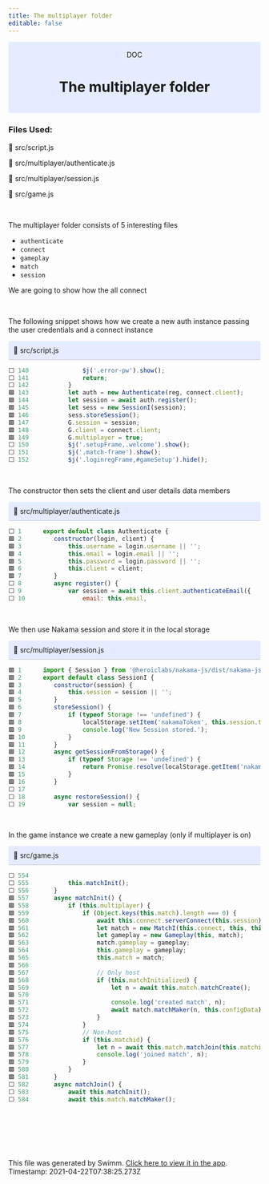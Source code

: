 ```yaml
---
title: The multiplayer folder
editable: false
---
```


<div align="center" style="background-color: #e5ecff">    <br/>    <div>DOC</div>    <h1>The multiplayer folder</h1>    <br/>  </div>

### Files Used:
📄 src/script.js

📄 src/multiplayer/authenticate.js

📄 src/multiplayer/session.js

📄 src/game.js


<br/>

The multiplayer folder consists of 5 interesting files
- `authenticate`
- `connect`
- `gameplay`
- `match`
- `session`

We are going to show how the all connect



<br/>

The following snippet shows how we create a new auth instance passing the user credentials and a connect instance

<div style="background: #e5ecff; padding: 10px 10px 10px 10px; border-bottom: 1px solid #c1c7d0; border-radius: 4px;">    📄 src/script.js  </div>

```js
⬜ 140    			$j('.error-pw').show();
⬜ 141    			return;
⬜ 142    		}
🟩 143    		let auth = new Authenticate(reg, connect.client);
🟩 144    		let session = await auth.register();
🟩 145    		let sess = new SessionI(session);
🟩 146    		sess.storeSession();
🟩 147    		G.session = session;
🟩 148    		G.client = connect.client;
🟩 149    		G.multiplayer = true;
⬜ 150    		$j('.setupFrame,.welcome').show();
⬜ 151    		$j('.match-frame').show();
⬜ 152    		$j('.loginregFrame,#gameSetup').hide();
```
<br/>

The constructor then sets the client and user details data members

<div style="background: #e5ecff; padding: 10px 10px 10px 10px; border-bottom: 1px solid #c1c7d0; border-radius: 4px;">    📄 src/multiplayer/authenticate.js  </div>

```js
⬜ 1      export default class Authenticate {
🟩 2      	constructor(login, client) {
🟩 3      		this.username = login.username || '';
🟩 4      		this.email = login.email || '';
🟩 5      		this.password = login.password || '';
🟩 6      		this.client = client;
🟩 7      	}
⬜ 8      	async register() {
⬜ 9      		var session = await this.client.authenticateEmail({
⬜ 10     			email: this.email,
```
<br/>

We then use Nakama session and store it in the local storage

<div style="background: #e5ecff; padding: 10px 10px 10px 10px; border-bottom: 1px solid #c1c7d0; border-radius: 4px;">    📄 src/multiplayer/session.js  </div>

```js
🟩 1      import { Session } from '@heroiclabs/nakama-js/dist/nakama-js.esm';
🟩 2      export default class SessionI {
🟩 3      	constructor(session) {
🟩 4      		this.session = session || '';
🟩 5      	}
🟩 6      	storeSession() {
🟩 7      		if (typeof Storage !== 'undefined') {
🟩 8      			localStorage.setItem('nakamaToken', this.session.token);
🟩 9      			console.log('New Session stored.');
🟩 10     		}
🟩 11     	}
🟩 12     	async getSessionFromStorage() {
🟩 13     		if (typeof Storage !== 'undefined') {
🟩 14     			return Promise.resolve(localStorage.getItem('nakamaToken'));
🟩 15     		}
🟩 16     	}
⬜ 17     
⬜ 18     	async restoreSession() {
⬜ 19     		var session = null;
```
<br/>

In the game instance we create a new gameplay (only if multiplayer is on)

<div style="background: #e5ecff; padding: 10px 10px 10px 10px; border-bottom: 1px solid #c1c7d0; border-radius: 4px;">    📄 src/game.js  </div>

```js
⬜ 554    
⬜ 555    		this.matchInit();
⬜ 556    	}
🟩 557    	async matchInit() {
🟩 558    		if (this.multiplayer) {
🟩 559    			if (Object.keys(this.match).length === 0) {
🟩 560    				await this.connect.serverConnect(this.session);
🟩 561    				let match = new MatchI(this.connect, this, this.session);
🟩 562    				let gameplay = new Gameplay(this, match);
🟩 563    				match.gameplay = gameplay;
🟩 564    				this.gameplay = gameplay;
🟩 565    				this.match = match;
🟩 566    
🟩 567    				// Only host
🟩 568    				if (this.matchInitialized) {
🟩 569    					let n = await this.match.matchCreate();
🟩 570    
🟩 571    					console.log('created match', n);
🟩 572    					await match.matchMaker(n, this.configData);
🟩 573    				}
🟩 574    			}
🟩 575    			// Non-host
🟩 576    			if (this.matchid) {
🟩 577    				let n = await this.match.matchJoin(this.matchid);
🟩 578    				console.log('joined match', n);
🟩 579    			}
🟩 580    		}
🟩 581    	}
⬜ 582    	async matchJoin() {
⬜ 583    		await this.matchInit();
⬜ 584    		await this.match.matchMaker();
```
<br/>



<br/>

<br/><br/>

This file was generated by Swimm. [Click here to view it in the app](https://swimm.io/link?l=c3dpbW0lM0ElMkYlMkZyZXBvcyUyRm5xMjh5MjNzcTBpYnB4ZG4xSkpUJTJGZG9jcyUyRjFwTWpOeFlHdmloTjRua3ZHQURs). Timestamp: 2021-04-22T07:38:25.273Z
